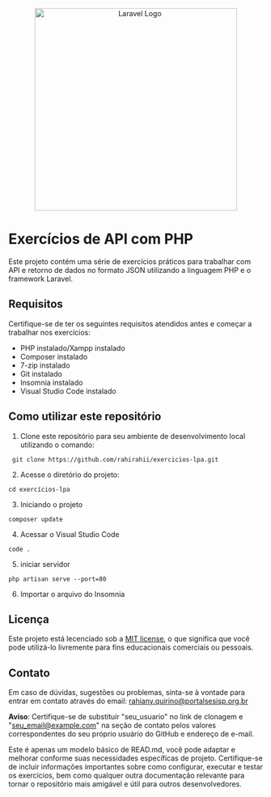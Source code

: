 <p align="center"><a href="https://laravel.com" target="_blank"><img src="https://raw.githubusercontent.com/laravel/art/master/logo-lockup/5%20SVG/2%20CMYK/1%20Full%20Color/laravel-logolockup-cmyk-red.svg" width="400" alt="Laravel Logo"></a></p>

# Exercícios de API com PHP
Este projeto contém uma série de exercícios práticos para trabalhar com API e retorno de dados no formato JSON utilizando a linguagem PHP e o framework Laravel. 

## Requisitos
Certifique-se de ter os seguintes requisitos atendidos antes e começar a trabalhar nos exercícios:
* PHP instalado/Xampp instalado
* Composer instalado 
* 7-zip instalado
* Git instalado
* Insomnia instalado
* Visual Studio Code instalado

## Como utilizar este repositório

1. Clone este repositório para seu ambiente de desenvolvimento local utilizando o comando: 
```
 git clone https://github.com/rahirahii/exercicios-lpa.git
```
2. Acesse o diretório do projeto:
```
cd exercícios-lpa
```
3. Iniciando o projeto 
```
composer update
```
4. Acessar o Visual Studio Code
```
code .
```
5. iniciar servidor
```
php artisan serve --port=80
```
6. Importar o arquivo do Insomnia

## Licença
Este projeto está lecenciado sob a [MIT license](license), o que significa que você pode utilizá-lo livremente para fins educacionais comerciais ou pessoais.

## Contato 
Em caso de dúvidas, sugestões ou problemas, sinta-se à vontade para entrar em contato através do email: rahiany.quirino@portalsesisp.org.br

**Aviso**: Certifique-se de substituir "seu_usuario" no link de clonagem e "seu_email@example.com" na seção de contato pelos valores correspondentes do seu próprio usuário do GitHub e endereço de e-mail.

Este é apenas um modelo básico de READ.md, você pode adaptar e melhorar conforme suas necessidades específicas de projeto. Certifique-se de incluir informações importantes sobre como configurar, executar e testar os exercícios, bem como qualquer outra documentação relevante para tornar o repositório mais amigável e útil para outros desenvolvedores.
